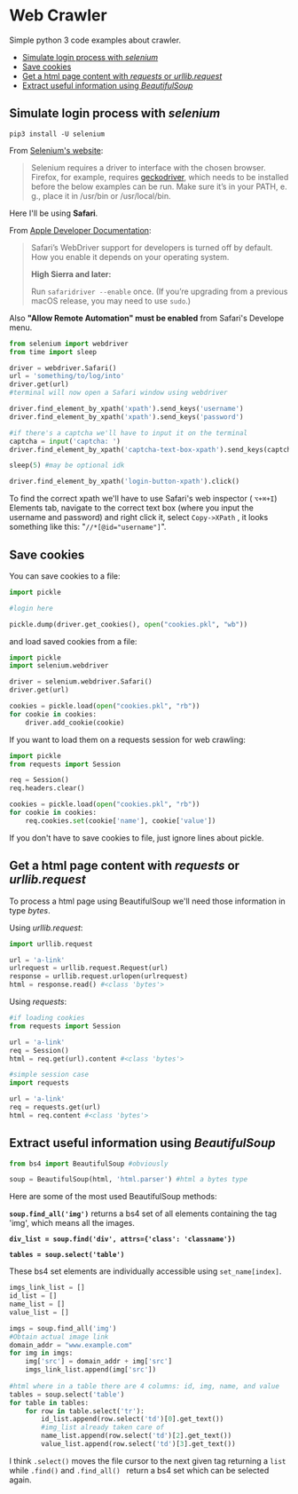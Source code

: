 # Web Crawler

Simple python 3 code examples about crawler.

- [Simulate login process with *selenium*](#simulate-login-process-with-*selenium*)
- [Save cookies](#save-cookies)
- [Get a html page content with *requests* or *urllib.request*](#get-a-html-page-content-with-*requests*-or-*urllib.request*)
- [Extract useful information using *BeautifulSoup*](#extract-useful-information-using-*beautifulsoup*)

## Simulate login process with *selenium*

```
pip3 install -U selenium
```

From [Selenium's website][seleniumsite]:

> Selenium requires a driver to interface with the chosen browser. Firefox, for example, requires [geckodriver](https://github.com/mozilla/geckodriver/releases), which needs to be installed before the below examples can be run. Make sure it’s in your PATH, e. g., place it in /usr/bin or /usr/local/bin.

Here I'll be using **Safari**.

From [Apple Developer Documentation][appledevWebdriver]:

>Safari’s WebDriver support for developers is turned off by default. How you enable it depends on your operating system.
>
>**High Sierra and later:**
>
>Run ``safaridriver --enable`` once. (If you’re upgrading from a previous macOS release, you may need to use `sudo`.)

Also **"Allow Remote Automation" must be enabled** from Safari's Develope menu.

```python
from selenium import webdriver
from time import sleep

driver = webdriver.Safari()
url = 'something/to/log/into'
driver.get(url)
#terminal will now open a Safari window using webdriver

driver.find_element_by_xpath('xpath').send_keys('username')
driver.find_element_by_xpath('xpath').send_keys('password')

#if there's a captcha we'll have to input it on the terminal
captcha = input('captcha: ')
driver.find_element_by_xpath('captcha-text-box-xpath').send_keys(captcha)

sleep(5) #may be optional idk

driver.find_element_by_xpath('login-button-xpath').click()
```

To find the correct xpath we'll have to use Safari's web inspector ( `⌥+⌘+I`)  Elements tab, navigate to the correct text box (where you input the username and password) and right click it, select `Copy->XPath` , it looks something like this: "`//*[@id="username"]`".

[seleniumsite]: https://pypi.org/project/selenium/
[appledevWebdriver]: https://developer.apple.com/documentation/webkit/testing_with_webdriver_in_safari

## Save cookies

You can save cookies to a file:

```python
import pickle

#login here

pickle.dump(driver.get_cookies(), open("cookies.pkl", "wb"))
```

and load saved cookies from a file:

```python
import pickle
import selenium.webdriver

driver = selenium.webdriver.Safari()
driver.get(url)

cookies = pickle.load(open("cookies.pkl", "rb"))
for cookie in cookies:
    driver.add_cookie(cookie)
```

If you want to load them on a requests session for web crawling:

```python
import pickle
from requests import Session

req = Session()
req.headers.clear()

cookies = pickle.load(open("cookies.pkl", "rb"))
for cookie in cookies:
    req.cookies.set(cookie['name'], cookie['value'])
```

If you don't have to save cookies to file, just ignore lines about pickle.

## Get a html page content with *requests* or *urllib.request*

To process a html page using BeautifulSoup we'll need those information in type *bytes*.

Using *urllib.request*:

```python
import urllib.request

url = 'a-link'
urlrequest = urllib.request.Request(url)
response = urllib.request.urlopen(urlrequest)
html = response.read() #<class 'bytes'>
```

Using *requests*:

```python
#if loading cookies
from requests import Session

url = 'a-link'
req = Session()
html = req.get(url).content #<class 'bytes'>
```

```python
#simple session case
import requests

url = 'a-link'
req = requests.get(url)
html = req.content #<class 'bytes'>
```

## Extract useful information using *BeautifulSoup*

```python
from bs4 import BeautifulSoup #obviously

soup = BeautifulSoup(html, 'html.parser') #html a bytes type
```

Here are some of the most used BeautifulSoup methods:

**`soup.find_all('img')`** returns a bs4 set of all elements containing the tag 'img', which means all the images.

**`div_list = soup.find('div', attrs={'class': 'classname'})`** 

**`tables = soup.select('table')`**

These bs4 set elements are individually accessible using `set_name[index]`.

```python
imgs_link_list = []
id_list = []
name_list = []
value_list = []

imgs = soup.find_all('img')
#Obtain actual image link
domain_addr = "www.example.com"
for img in imgs:
    img['src'] = domain_addr + img['src']
	imgs_link_list.append(img['src'])
    
#html where in a table there are 4 columns: id, img, name, and value
tables = soup.select('table')
for table in tables:
    for row in table.select('tr'):
        id_list.append(row.select('td')[0].get_text())
        #img_list already taken care of
        name_list.append(row.select('td')[2].get_text())
        value_list.append(row.select('td')[3].get_text())
```

I think `.select()` moves the file cursor to the next given tag returning a `list` while `.find()` and `.find_all() ` return a bs4 set which can be selected again.